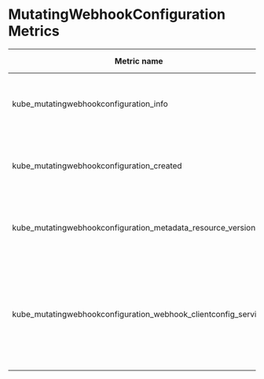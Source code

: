 # MutatingWebhookConfiguration Metrics

| Metric name| Metric type | Labels/tags | Status |
| ---------- | ----------- | ----------- | ----------- |
| kube_mutatingwebhookconfiguration_info | Gauge | `mutatingwebhookconfiguration`=&lt;mutatingwebhookconfiguration-name&gt; <br> `namespace`=&lt;mutatingwebhookconfiguration-namespace&gt; | EXPERIMENTAL |
| kube_mutatingwebhookconfiguration_created  | Gauge | `mutatingwebhookconfiguration`=&lt;mutatingwebhookconfiguration-name&gt; <br> `namespace`=&lt;mutatingwebhookconfiguration-namespace&gt; | EXPERIMENTAL |
| kube_mutatingwebhookconfiguration_metadata_resource_version | Gauge | `mutatingwebhookconfiguration`=&lt;mutatingwebhookconfiguration-name&gt; <br> `namespace`=&lt;mutatingwebhookconfiguration-namespace&gt; | EXPERIMENTAL |
| kube_mutatingwebhookconfiguration_webhook_clientconfig_service | Gauge | `mutatingwebhookconfiguration`=&lt;mutatingwebhookconfiguration-name&gt; <br> `namespace`=&lt;mutatingwebhookconfiguration-namespace&gt; <br> `webhook_name`=&lt;webhook-name&gt; <br> `service_name`=&lt;webhook-service-name&gt; <br> `service_namespace`=&lt;webhook-service-namespace&gt;| EXPERIMENTAL |
